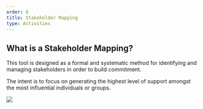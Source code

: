```yaml
---
order: 6
title: Stakeholder Mapping
type: Activities
---
```


## What is a Stakeholder Mapping?

This tool is designed as a formal and systematic method for identifying and managing stakeholders in order to build commitment. 

The intent is to focus on generating the highest level of support amongst the most influential individuals or groups.

<img src='https://firebasestorage.googleapis.com/v0/b/sortd-portal.appspot.com/o/assets%2Fstakeholders.PNG?alt=media&token=80080f65-02b3-437f-88e2-9c9d877694aa'/>
